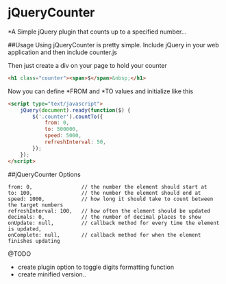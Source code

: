 jQueryCounter
=============

*A Simple jQuery plugin that counts up to a specified number...


##Usage
Using jQueryCounter is pretty simple. Include jQuery in your web application and then include counter.js 

Then just create a div on your page to hold your counter

```html
<h1 class="counter"><span>$</span>&nbsp;</h1>
```

Now you can define *FROM and *TO values and initialize like this

```html
<script type="text/javascript">
	jQuery(document).ready(function($) {
        $('.counter').countTo({
            from: 0,
            to: 500000,
            speed: 5000,
            refreshInterval: 50,
        });
    });
</script>
```

##jQueryCounter Options

```
from: 0,  				// the number the element should start at
to: 100,  				// the number the element should end at
speed: 1000,  			// how long it should take to count between the target numbers
refreshInterval: 100,  	// how often the element should be updated
decimals: 0,  			// the number of decimal places to show
onUpdate: null,  		// callback method for every time the element is updated,
onComplete: null,  		// callback method for when the element finishes updating
```


@TODO
- create plugin option to toggle digits formatting function
- create minified version..
